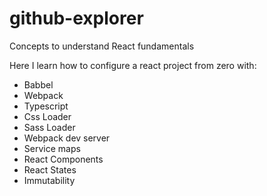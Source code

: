 # github-explorer
Concepts to understand React fundamentals

Here I learn how to configure a react project from zero with:
  * Babbel
  * Webpack
  * Typescript
  * Css Loader
  * Sass Loader
  * Webpack dev server
  * Service maps
  * React Components
  * React States
  * Immutability
